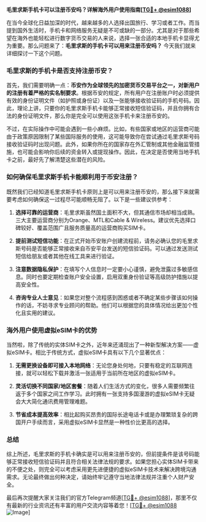 **毛里求斯手机卡可以注册币安吗？详解海外用户使用指南[[TG💪+ @esim1088](https://t.me/s/esim1088)]**

在当今全球化日益加深的时代，越来越多的人选择出国旅行、学习或者工作。而当提到国外生活时，手机卡和网络服务无疑是不可或缺的一部分。尤其是对于那些希望在海外也能轻松进行数字货币交易的人来说，选择一张合适的本地手机卡显得尤为重要。那么问题来了：**毛里求斯的手机卡可以用来注册币安吗？** 今天我们就来详细探讨一下这个问题。

### 毛里求斯的手机卡是否支持注册币安？

首先，我们需要明确一点：**币安作为全球领先的加密货币交易平台之一，对新用户的注册有着严格的实名制要求**。根据币安的规定，所有用户在注册账户时必须提供有效的身份证明文件（如护照或身份证）以及一张能够接收验证码的手机号码。因此，理论上讲，只要你的毛里求斯手机卡能够正常接收短信验证码，并且你拥有合法的身份证明文件，那么你是完全可以使用这张手机卡来注册币安的。

不过，在实际操作中可能会遇到一些小麻烦。比如，有些国家或地区的运营商可能由于政策原因限制了某些国际服务的使用，这可能导致你在尝试通过毛里求斯号码接收验证码时出现问题。此外，如果你所在的国家存在外汇管制或其他金融监管措施，也可能会影响你后续的资金转入或提现操作。因此，在决定是否使用当地手机卡之前，最好先了解清楚这些潜在的风险。

### 如何确保毛里求斯手机卡能顺利用于币安注册？

既然我们已经知道毛里求斯手机卡原则上是可以用来注册币安的，那么接下来就需要考虑如何确保这一过程尽可能顺畅无阻了。以下是一些建议供参考：

1. **选择可靠的运营商**：毛里求斯虽然国土面积不大，但其通信市场却相当成熟。三大主要运营商分别为Orange、MTL和Cable & Wireless。建议优先选择口碑较好、覆盖范围广且服务质量高的运营商购买SIM卡。
   
2. **提前测试短信功能**：在正式开始币安账户创建流程前，请务必确认您的毛里求斯号码是否能够正常接收来自币安平台发送的短信验证码。可以通过发送测试短信给朋友或者其他在线工具来进行验证。

3. **注意数据隐私保护**：在填写个人信息时一定要小心谨慎，避免泄露过多敏感信息。同时也要定期检查账户安全设置，启用双重身份验证等高级防护措施以提高安全性。

4. **咨询专业人士意见**：如果您对整个流程感到困惑或者不确定某些步骤该如何操作的话，不妨寻求专业顾问的帮助。他们可以根据您的具体情况给出更加个性化且实用的建议。

### 海外用户使用虚拟eSIM卡的优势

当然啦，除了传统的实体SIM卡之外，近年来还涌现出了一种新型解决方案——虚拟eSIM卡。相比于传统方式，虚拟eSIM卡具有以下几个显著优点：

1. **无需更换设备即可接入本地网络**：无论您身处何地，只要有稳定的互联网连接，就可以轻松下载并激活一张适用于当前所在地区的虚拟eSIM卡。
   
2. **灵活切换不同国家/地区套餐**：随着人们生活方式的变化，很多人需要频繁往返于多个国家之间工作学习。此时拥有一张支持多国漫游的虚拟eSIM卡无疑会大大简化通讯费用管理难题。
   
3. **节省成本提高效率**：相比起购买昂贵的国际长途电话卡或是办理繁琐复杂的跨国开户手续而言，采用虚拟eSIM卡显然是一种性价比更高的选择。

### 总结

综上所述，毛里求斯的手机卡确实是可以用来注册币安的，但前提条件是该号码能够正常接收短信验证码并且符合相关法律法规的要求。如果您担心实体SIM卡带来的不便之处，则完全可以考虑采用更先进便捷的虚拟eSIM卡技术来解决跨境沟通需求。无论最终做出何种决定，请始终牢记遵守当地法律法规并注重个人财产安全。

最后再次提醒大家关注我们的官方Telegram频道[[TG💪+ @esim1088](https://t.me/s/esim1088)]，那里不仅有最新的行业资讯还有丰富的用户交流内容等着您！[[TG💪+ @esim1088](https://t.me/s/esim1088) ![Image](https://i.postimg.cc/4NQfJmqS/Snipaste-2025-05-13-00-14-12.png)]